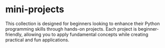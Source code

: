 # mini-projects
This collection is designed for beginners looking to enhance their Python programming skills through hands-on projects. Each project is beginner-friendly, allowing you to apply fundamental concepts while creating practical and fun applications.
